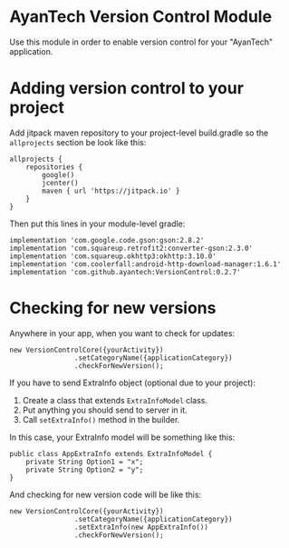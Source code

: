 # AyanTech Version Control Module

Use this module in order to enable version control for your "AyanTech" application.

# Adding version control to your project

Add jitpack maven repository to your project-level build.gradle so the `allprojects` section be look like this:
```
allprojects {
    repositories {
        google()
        jcenter()
        maven { url 'https://jitpack.io' }
    }
}
```
Then put this lines in your module-level gradle:
```
implementation 'com.google.code.gson:gson:2.8.2'
implementation 'com.squareup.retrofit2:converter-gson:2.3.0'
implementation 'com.squareup.okhttp3:okhttp:3.10.0'
implementation 'com.coolerfall:android-http-download-manager:1.6.1'
implementation 'com.github.ayantech:VersionControl:0.2.7'
```

# Checking for new versions

Anywhere in your app, when you want to check for updates:
```
new VersionControlCore({yourActivity})
                .setCategoryName({applicationCategory})
                .checkForNewVersion();
```

If you have to send ExtraInfo object (optional due to your project):
1. Create a class that extends `ExtraInfoModel` class.
2. Put anything you should send to server in it.
3. Call `setExtraInfo()` method in the builder.

In this case, your ExtraInfo model will be something like this:
```
public class AppExtraInfo extends ExtraInfoModel {
    private String Option1 = "x";
    private String Option2 = "y";
}
```

And checking for new version code will be like this:
```
new VersionControlCore({yourActivity})
                .setCategoryName({applicationCategory})
                .setExtraInfo(new AppExtraInfo())
                .checkForNewVersion();
```
